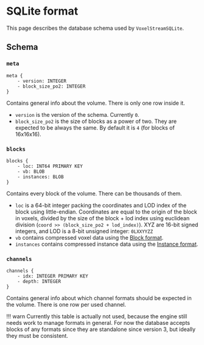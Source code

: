 SQLite format
================

This page describes the database schema used by `VoxelStreamSQLite`.


Schema
--------

### `meta`

```
meta {
    - version: INTEGER
    - block_size_po2: INTEGER
}
```

Contains general info about the volume. There is only one row inside it.

- `version` is the version of the schema. Currently `0`.
- `block_size_po2` is the size of blocks as a power of two. They are expected to be always the same. By default it is `4` (for blocks of 16x16x16).


### `blocks`

```
blocks {
    - loc: INT64 PRIMARY KEY
    - vb: BLOB
    - instances: BLOB
}
```

Contains every block of the volume. There can be thousands of them.

- `loc` is a 64-bit integer packing the coordinates and LOD index of the block using little-endian. Coordinates are equal to the origin of the block in voxels, divided by the size of the block + lod index using euclidean division (`coord >> (block_size_po2 + lod_index)`). XYZ are 16-bit signed integers, and LOD is a 8-bit unsigned integer: `0LXXYYZZ`
- `vb` contains compressed voxel data using the [Block format](block_format_v2.md).
- `instances` contains compressed instance data using the [Instance format](instances_format.md).


### `channels`

```
channels {
    - idx: INTEGER PRIMARY KEY
    - depth: INTEGER
}
```

Contains general info about which channel formats should be expected in the volume. There is one row per used channel.

!!! warn
    Currently this table is actually not used, because the engine still needs work to manage formats in general. For now the database accepts blocks of any formats since they are standalone since version 3, but ideally they must be consistent.

